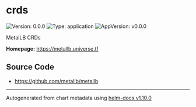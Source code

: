 # crds
<!--markdownlint-disable-->
![Version: 0.0.0](https://img.shields.io/badge/Version-0.0.0-informational?style=flat-square) ![Type: application](https://img.shields.io/badge/Type-application-informational?style=flat-square) ![AppVersion: v0.0.0](https://img.shields.io/badge/AppVersion-v0.0.0-informational?style=flat-square)

MetalLB CRDs

**Homepage:** <https://metallb.universe.tf>

## Source Code

* <https://github.com/metallb/metallb>

----------------------------------------------
Autogenerated from chart metadata using [helm-docs v1.10.0](https://github.com/norwoodj/helm-docs/releases/v1.10.0)
